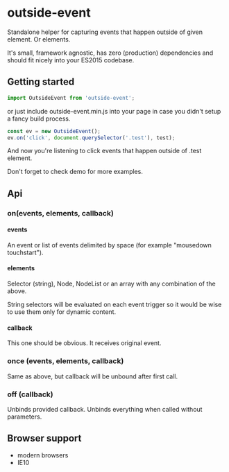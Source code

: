 # outside-event

Standalone helper for capturing events that happen outside of given element. Or elements.

It's small, framework agnostic, has zero (production) dependencies and should fit nicely into your ES2015 codebase.

## Getting started

```javascript
import OutsideEvent from 'outside-event';
```
or just include outside-event.min.js into your page in case you didn't setup a fancy build process.

```javascript
const ev = new OutsideEvent();
ev.on('click', document.querySelector('.test'), test);
```
And now you're listening to click events that happen outside of .test element. 

Don't forget to check demo for more examples.

## Api
### on(events, elements, callback)
#### events
An event or list of events delimited by space (for example "mousedown touchstart").
#### elements
Selector (string), Node, NodeList or an array with any combination of the above. 

String selectors will be evaluated on each event trigger so it would be wise to use them only for dynamic content.
#### callback
This one should be obvious. It receives original event.
### once (events, elements, callback)
Same as above, but callback will be unbound after first call.
### off (callback)
Unbinds provided callback. Unbinds everything when called without parameters.

## Browser support
- modern browsers
- IE10